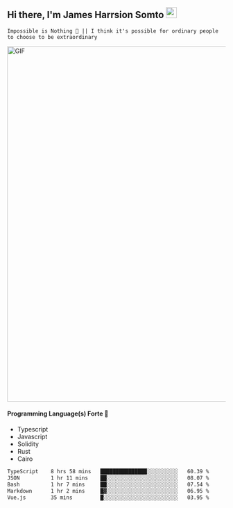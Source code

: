 ## Hi there, I'm James Harrsion Somto <img src="https://media.giphy.com/media/hvRJCLFzcasrR4ia7z/giphy.gif" width="25px">

`Impossible is Nothing 🚀 || I think it's possible for ordinary people to choose to be extraordinary`

 
<img align="center" alt="GIF" src="https://github.com/Gapur/Gapur/blob/master/coding.gif?raw=true" width="818px" height="818px" />


#### Programming Language(s) Forte 🚀
- Typescript
- Javascript
- Solidity
- Rust
- Cairo



<!--START_SECTION:waka-->

```txt
TypeScript    8 hrs 58 mins   ███████████████░░░░░░░░░░   60.39 %
JSON          1 hr 11 mins    ██░░░░░░░░░░░░░░░░░░░░░░░   08.07 %
Bash          1 hr 7 mins     ██░░░░░░░░░░░░░░░░░░░░░░░   07.54 %
Markdown      1 hr 2 mins     █▓░░░░░░░░░░░░░░░░░░░░░░░   06.95 %
Vue.js        35 mins         █░░░░░░░░░░░░░░░░░░░░░░░░   03.95 %
```

<!--END_SECTION:waka-->
<br />
<br />
<br />







